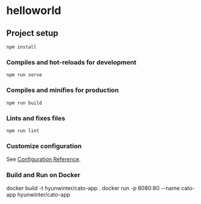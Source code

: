 # helloworld

## Project setup
```
npm install
```

### Compiles and hot-reloads for development
```
npm run serve
```

### Compiles and minifies for production
```
npm run build
```

### Lints and fixes files
```
npm run lint
```

### Customize configuration
See [Configuration Reference](https://cli.vuejs.org/config/).


### Build and Run on Docker
docker build -t hyunwinter/cato-app .
docker run -p 8080:80 --name cato-app hyunwinter/cato-app